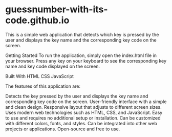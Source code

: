 # guessnumber-with-its-code.github.io
This is a simple web application that detects which key is pressed by the user and displays the key name and the corresponding key code on the screen.

Getting Started
To run the application, simply open the index.html file in your browser. Press any key on your keyboard to see the corresponding key name and key code displayed on the screen.

Built With
HTML
CSS
JavaScript

The features of this application are:

Detects the key pressed by the user and displays the key name and corresponding key code on the screen.
User-friendly interface with a simple and clean design.
Responsive layout that adjusts to different screen sizes.
Uses modern web technologies such as HTML, CSS, and JavaScript.
Easy to use and requires no additional setup or installation.
Can be customized with different colors, fonts, and styles.
Can be integrated into other web projects or applications.
Open-source and free to use.

